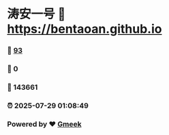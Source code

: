 # 涛安一号 :link: https://bentaoan.github.io 
### :page_facing_up: [93](https://bentaoan.github.io/tag.html) 
### :speech_balloon: 0 
### :hibiscus: 143661 
### :alarm_clock: 2025-07-29 01:08:49 
### Powered by :heart: [Gmeek](https://github.com/Meekdai/Gmeek)

